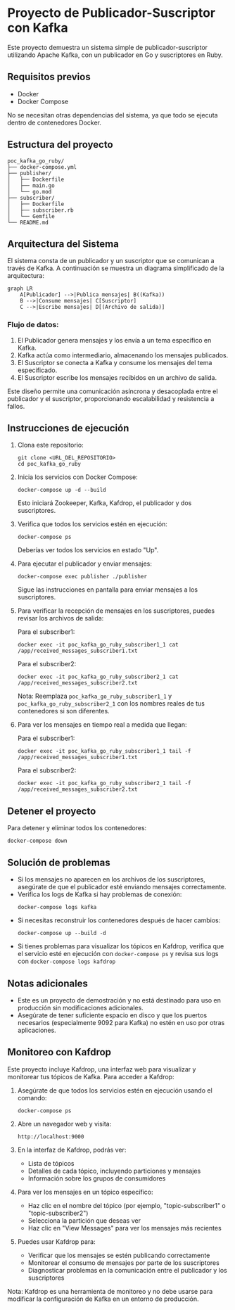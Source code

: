 # Proyecto de Publicador-Suscriptor con Kafka

Este proyecto demuestra un sistema simple de publicador-suscriptor utilizando Apache Kafka, con un publicador en Go y suscriptores en Ruby.

## Requisitos previos

- Docker
- Docker Compose

No se necesitan otras dependencias del sistema, ya que todo se ejecuta dentro de contenedores Docker.

## Estructura del proyecto

```
poc_kafka_go_ruby/
├── docker-compose.yml
├── publisher/
│   ├── Dockerfile
│   ├── main.go
│   └── go.mod
├── subscriber/
│   ├── Dockerfile
│   ├── subscriber.rb
│   └── Gemfile
└── README.md
```

## Arquitectura del Sistema

El sistema consta de un publicador y un suscriptor que se comunican a través de Kafka. A continuación se muestra un diagrama simplificado de la arquitectura:

```mermaid
graph LR
    A[Publicador] -->|Publica mensajes| B((Kafka))
    B -->|Consume mensajes| C[Suscriptor]
    C -->|Escribe mensajes| D[(Archivo de salida)]
```

### Flujo de datos:

1. El Publicador genera mensajes y los envía a un tema específico en Kafka.
2. Kafka actúa como intermediario, almacenando los mensajes publicados.
3. El Suscriptor se conecta a Kafka y consume los mensajes del tema especificado.
4. El Suscriptor escribe los mensajes recibidos en un archivo de salida.

Este diseño permite una comunicación asíncrona y desacoplada entre el publicador y el suscriptor, proporcionando escalabilidad y resistencia a fallos.

## Instrucciones de ejecución

1. Clona este repositorio:
   ```
   git clone <URL_DEL_REPOSITORIO>
   cd poc_kafka_go_ruby
   ```

2. Inicia los servicios con Docker Compose:
   ```
   docker-compose up -d --build
   ```

   Esto iniciará Zookeeper, Kafka, Kafdrop, el publicador y dos suscriptores.

3. Verifica que todos los servicios estén en ejecución:
   ```
   docker-compose ps
   ```

   Deberías ver todos los servicios en estado "Up".

4. Para ejecutar el publicador y enviar mensajes:
   ```
   docker-compose exec publisher ./publisher
   ```

   Sigue las instrucciones en pantalla para enviar mensajes a los suscriptores.

5. Para verificar la recepción de mensajes en los suscriptores, puedes revisar los archivos de salida:

   Para el subscriber1:
   ```
   docker exec -it poc_kafka_go_ruby_subscriber1_1 cat /app/received_messages_subscriber1.txt
   ```

   Para el subscriber2:
   ```
   docker exec -it poc_kafka_go_ruby_subscriber2_1 cat /app/received_messages_subscriber2.txt
   ```

   Nota: Reemplaza `poc_kafka_go_ruby_subscriber1_1` y `poc_kafka_go_ruby_subscriber2_1` con los nombres reales de tus contenedores si son diferentes.

6. Para ver los mensajes en tiempo real a medida que llegan:

   Para el subscriber1:
   ```
   docker exec -it poc_kafka_go_ruby_subscriber1_1 tail -f /app/received_messages_subscriber1.txt
   ```

   Para el subscriber2:
   ```
   docker exec -it poc_kafka_go_ruby_subscriber2_1 tail -f /app/received_messages_subscriber2.txt
   ```

## Detener el proyecto

Para detener y eliminar todos los contenedores:
```
docker-compose down
```

## Solución de problemas

- Si los mensajes no aparecen en los archivos de los suscriptores, asegúrate de que el publicador esté enviando mensajes correctamente.
- Verifica los logs de Kafka si hay problemas de conexión:
  ```
  docker-compose logs kafka
  ```
- Si necesitas reconstruir los contenedores después de hacer cambios:
  ```
  docker-compose up --build -d
  ```
- Si tienes problemas para visualizar los tópicos en Kafdrop, verifica que el servicio esté en ejecución con `docker-compose ps` y revisa sus logs con `docker-compose logs kafdrop`

## Notas adicionales

- Este es un proyecto de demostración y no está destinado para uso en producción sin modificaciones adicionales.
- Asegúrate de tener suficiente espacio en disco y que los puertos necesarios (especialmente 9092 para Kafka) no estén en uso por otras aplicaciones.

## Monitoreo con Kafdrop

Este proyecto incluye Kafdrop, una interfaz web para visualizar y monitorear tus tópicos de Kafka. Para acceder a Kafdrop:

1. Asegúrate de que todos los servicios estén en ejecución usando el comando:
   ```
   docker-compose ps
   ```

2. Abre un navegador web y visita:
   ```
   http://localhost:9000
   ```

3. En la interfaz de Kafdrop, podrás ver:
   - Lista de tópicos
   - Detalles de cada tópico, incluyendo particiones y mensajes
   - Información sobre los grupos de consumidores

4. Para ver los mensajes en un tópico específico:
   - Haz clic en el nombre del tópico (por ejemplo, "topic-subscriber1" o "topic-subscriber2")
   - Selecciona la partición que deseas ver
   - Haz clic en "View Messages" para ver los mensajes más recientes

5. Puedes usar Kafdrop para:
   - Verificar que los mensajes se estén publicando correctamente
   - Monitorear el consumo de mensajes por parte de los suscriptores
   - Diagnosticar problemas en la comunicación entre el publicador y los suscriptores

Nota: Kafdrop es una herramienta de monitoreo y no debe usarse para modificar la configuración de Kafka en un entorno de producción.

